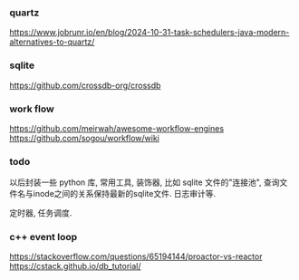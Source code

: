 
### quartz

https://www.jobrunr.io/en/blog/2024-10-31-task-schedulers-java-modern-alternatives-to-quartz/


### sqlite

https://github.com/crossdb-org/crossdb  


### work flow

https://github.com/meirwah/awesome-workflow-engines  
https://github.com/sogou/workflow/wiki  

### todo

以后封装一些 python 库, 常用工具, 装饰器, 比如 sqlite 文件的"连接池", 查询文件名与inode之间的关系保持最新的sqlite文件. 日志审计等.

定时器, 任务调度.



### c++ event loop

https://stackoverflow.com/questions/65194144/proactor-vs-reactor  
https://cstack.github.io/db_tutorial/  
